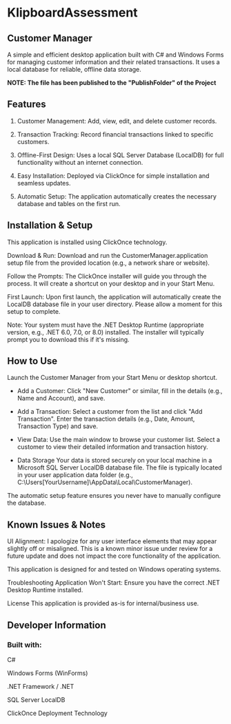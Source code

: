 # KlipboardAssessment

## Customer Manager
A simple and efficient desktop application built with C# and Windows Forms for managing customer information and their related transactions. It uses a local database for reliable, offline data storage.

**NOTE: The file has been published to the "PublishFolder" of the Project**

## Features
1. Customer Management: Add, view, edit, and delete customer records.

2. Transaction Tracking: Record financial transactions linked to specific customers.

3. Offline-First Design: Uses a local SQL Server Database (LocalDB) for full functionality without an internet connection.

4. Easy Installation: Deployed via ClickOnce for simple installation and seamless updates.

5. Automatic Setup: The application automatically creates the necessary database and tables on the first run.

## Installation & Setup
This application is installed using ClickOnce technology.

Download & Run: Download and run the CustomerManager.application setup file from the provided location (e.g., a network share or website).

Follow the Prompts: The ClickOnce installer will guide you through the process. It will create a shortcut on your desktop and in your Start Menu.

First Launch: Upon first launch, the application will automatically create the LocalDB database file in your user directory. Please allow a moment for this setup to complete.

Note: Your system must have the .NET Desktop Runtime (appropriate version, e.g., .NET 6.0, 7.0, or 8.0) installed. The installer will typically prompt you to download this if it's missing.

## How to Use
Launch the Customer Manager from your Start Menu or desktop shortcut.

- Add a Customer: Click "New Customer" or similar, fill in the details (e.g., Name and Account), and save.

- Add a Transaction: Select a customer from the list and click "Add Transaction". Enter the transaction details (e.g., Date, Amount, Transaction Type) and save.

- View Data: Use the main window to browse your customer list. Select a customer to view their detailed information and transaction history.

- Data Storage
Your data is stored securely on your local machine in a Microsoft SQL Server LocalDB database file. The file is typically located in your user application data folder (e.g., C:\Users\[YourUsername]\AppData\Local\CustomerManager).

The automatic setup feature ensures you never have to manually configure the database.

## Known Issues & Notes
UI Alignment: I apologize for any user interface elements that may appear slightly off or misaligned. This is a known minor issue under review for a future update and does not impact the core functionality of the application.

This application is designed for and tested on Windows operating systems.

Troubleshooting
Application Won't Start: Ensure you have the correct .NET Desktop Runtime installed.

License
This application is provided as-is for internal/business use.

## Developer Information
### Built with:

C#

Windows Forms (WinForms)

.NET Framework / .NET

SQL Server LocalDB

ClickOnce Deployment Technology
